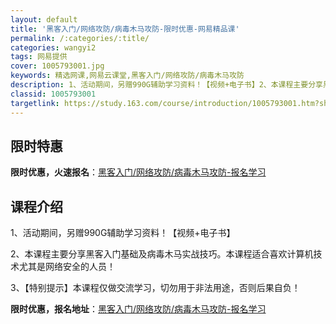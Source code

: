 ```yaml
---
layout: default
title: '黑客入门/网络攻防/病毒木马攻防-限时优惠-网易精品课'
permalink: /:categories/:title/
categories: wangyi2
tags: 网易提供
cover: 1005793001.jpg
keywords: 精选网课,网易云课堂,黑客入门/网络攻防/病毒木马攻防
description: 1、活动期间，另赠990G辅助学习资料！【视频+电子书】2、本课程主要分享黑客入门基础及病毒木马实战技巧。本课程适合喜欢
classid: 1005793001
targetlink: https://study.163.com/course/introduction/1005793001.htm?share=1&shareId=1025206652&utm_campaign=share&utm_medium=iphoneShare&utm_source=&utm_u=1025206652
---
```


## 限时特惠

**限时优惠，火速报名**：[黑客入门/网络攻防/病毒木马攻防-报名学习](https://study.163.com/course/introduction/1005793001.htm?share=1&shareId=1025206652&utm_campaign=share&utm_medium=iphoneShare&utm_source=&utm_u=1025206652)

## 课程介绍

1、活动期间，另赠990G辅助学习资料！【视频+电子书】

2、本课程主要分享黑客入门基础及病毒木马实战技巧。本课程适合喜欢计算机技术尤其是网络安全的人员！

3、【特别提示】本课程仅做交流学习，切勿用于非法用途，否则后果自负！

**限时优惠，报名地址**：[黑客入门/网络攻防/病毒木马攻防-报名学习](https://study.163.com/course/introduction/1005793001.htm?share=1&shareId=1025206652&utm_campaign=share&utm_medium=iphoneShare&utm_source=&utm_u=1025206652)

